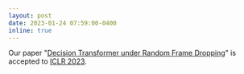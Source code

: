 ```yaml
---
layout: post
date: 2023-01-24 07:59:00-0400
inline: true
---
```


Our paper "<a href='https://arxiv.org/abs/2303.03391'>Decision Transformer under Random Frame Dropping</a>" is accepted to <a href ='https://iclr.cc/Conferences/2023'>ICLR 2023</a>.
